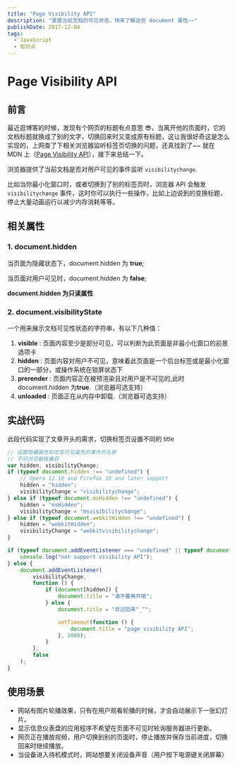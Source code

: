 ```yaml
---
title: "Page Visibility API"
description: "掌握当前文档的可见状态，快来了解这些 document 属性~~"
publishDate: 2017-12-04
tags:
  - JavaScript
  - 知识点
---
```


# Page Visibility API

## 前言

最近逛博客的时候，发现有个网页的标题有点意思 😎，当离开他的页面时，它的文档标题就换成了别的文字，切换回来时又变成原有标题，这让我很好奇这是怎么实现的，上网查了下相关浏览器监听标签页切换的问题，还真找到了~~ 就在 MDN 上（[Page Visibility API](https://developer.mozilla.org/zh-CN/docs/Web/API/Page_Visibility_API)），接下来总结一下。

浏览器提供了当前文档是否对用户可见的事件监听 `visibilitychange`.

比如当你最小化窗口时，或者切换到了别的标签页时，浏览器 API 会触发 `visibilitychange` 事件，这时你可以执行一些操作，比如上边说到的变换标题，停止大量动画运行以减少内存消耗等等。

## 相关属性

### 1. document.hidden

当页面为隐藏状态下，document.hidden 为 **true**;

当页面对用户可见时，document.hidden 为 **false**;

**document.hidden 为只读属性**

### 2. document.visibilityState

一个用来展示文档可见性状态的字符串，有以下几种值：

1. **visible** : 页面内容至少是部分可见，可以判断为此页面是非最小化窗口的前景选项卡
2. **hidden** : 页面内容对用户不可见，意味着此页面是一个后台标签或是最小化窗口的一部分，或操作系统在锁屏状态下
3. **prerender** : 页面内容正在被预渲染且对用户是不可见的,此时 document.hidden 为**true**.（浏览器可选支持）
4. **unloaded** : 页面正在从内存中卸载.（浏览器可选支持）

## 实战代码

此段代码实现了文章开头的需求，切换标签页设置不同的 title

```javascript
// 设置隐藏属性和改变可见属性的事件的名称
// 不同浏览器做兼容
var hidden, visibilityChange;
if (typeof document.hidden !== "undefined") {
	// Opera 12.10 and Firefox 18 and later support
	hidden = "hidden";
	visibilityChange = "visibilitychange";
} else if (typeof document.msHidden !== "undefined") {
	hidden = "msHidden";
	visibilityChange = "msvisibilitychange";
} else if (typeof document.webkitHidden !== "undefined") {
	hidden = "webkitHidden";
	visibilityChange = "webkitvisibilitychange";
}

if (typeof document.addEventListener === "undefined" || typeof document[hidden] == "undefined") {
	console.log("not support visibility API");
} else {
	document.addEventListener(
		visibilityChange,
		function () {
			if (document[hidden]) {
				document.title = "请不要离开哦";
			} else {
				document.title = "欢迎回来^_^";

				setTimeout(function () {
					document.title = "page visibility API";
				}, 2000);
			}
		},
		false
	);
}
```

## 使用场景

- 网站有图片轮播效果，只有在用户观看轮播的时候，才会自动展示下一张幻灯片。
- 显示信息仪表盘的应用程序不希望在页面不可见时轮询服务器进行更新。
- 网页正在播放视频，用户切换到别的页面时，停止播放并保存当前进度，切换回来时继续播放。
- 当设备进入待机模式时，网站想要关闭设备声音（用户按下电源键关闭屏幕）
